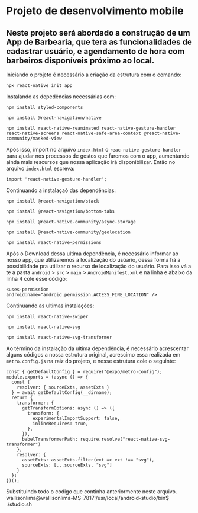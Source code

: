 # Projeto de desenvolvimento mobile

## Neste projeto será abordado a construção de um App de Barbearia, que tera as funcionalidades de cadastrar usuário, e agendamento de hora com barbeiros disponíveis próximo ao local.


Iniciando o projeto é necessário a criação da estrutura com o comando:

`npx react-native init app`

Instalando as depedências necessárias com:

`npm install styled-components`

`npm install @react-navigation/native`

`npm install react-native-reanimated react-native-gesture-handler react-native-screens react-native-safe-area-context @react-native-community/masked-view`

Após isso, import no arquivo `index.html` o `reac-native-gesture-handler` para ajudar nos processos de gestos que faremos com o app, aumentando ainda mais rescursos que nossa aplicação irá disponibilizar. Então no arquivo `index.html` escreva:

`import 'react-native-gesture-handler';`

Continuando a instalaçaõ das dependências:

`npm install @react-navigation/stack`

`npm install @react-navigation/bottom-tabs`

`npm install @react-native-community/async-storage`

`npm install @react-native-community/geolocation`

`npm install react-native-permissions`

Após o Download dessa ultima dependência, é necessário informar ao nosso app, que utilizaremos a localização do usúario, dessa forma há a possibilidade pra utilizar  o recurso de localização do usuário. Para isso vá a te a pasta `android` > `src` > `main` > `AndroidManifest.xml` e na linha e abaixo da linha 4 cole esse código:

`<uses-permission android:name="android.permission.ACCESS_FINE_LOCATION" />`

Continuando as ultimas instalações:

`npm install react-native-swiper`

`npm install react-native-svg`

`npm install react-native-svg-transformer`

Ao término da instalação da ultima dependência, é necessário acrescentar alguns códigos a nossa estrutura original, acrescimo essa realizada em `metro.config.js` na raiz do projeto, e nesse estrutura cole o seguinte: 

```
const { getDefaultConfig } = require("@expo/metro-config");
module.exports = (async () => {
  const {
    resolver: { sourceExts, assetExts }
  } = await getDefaultConfig(__dirname);
  return {
    transformer: {
      getTransformOptions: async () => ({
        transform: {
          experimentalImportSupport: false,
          inlineRequires: true,
        },
      }),
      babelTransformerPath: require.resolve("react-native-svg-transformer")
    },
    resolver: {
      assetExts: assetExts.filter(ext => ext !== "svg"),
      sourceExts: [...sourceExts, "svg"]
    }
  };
})();
```
Substituindo todo o codigo que continha anteriormente neste arquivo.
   wallisonlima@wallisonlima-MS-7817:/usr/local/android-studio/bin$ ./studio.sh